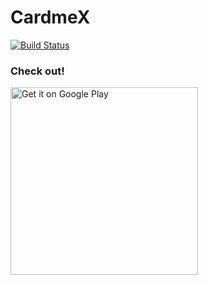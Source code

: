 # CardmeX

[![Build Status](https://app.bitrise.io/app/932750b2ec78707c/status.svg?token=LpjTI9Psq71MTJwEFNQvDQ)](https://app.bitrise.io/app/932750b2ec78707c)

### Check out!

<a href='https://play.google.com/store/apps/details?id=com.popalay.cardme.x&pcampaignid=MKT-Other-global-all-co-prtnr-py-PartBadge-Mar2515-1'><img alt='Get it on Google Play' width='300' src='https://play.google.com/intl/en_us/badges/images/generic/en_badge_web_generic.png'/></a>
